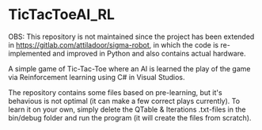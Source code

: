 # TicTacToeAI_RL
OBS: This repository is not maintained since the project has been extended in https://gitlab.com/attiladoor/sigma-robot, in which the code is re-implemented and improved in Python and also contains actual hardware.

A simple game of Tic-Tac-Toe where an AI is learned the play of the game via Reinforcement learning using C# in Visual Studios.

The repository contains some files based on pre-learning, but it's behavious is not optimal (it can make a few correct plays currently).
To learn it on your own, simply delete the QTable & Iterations .txt-files in the bin/debug folder and run the program (it will create the files from scratch). 
